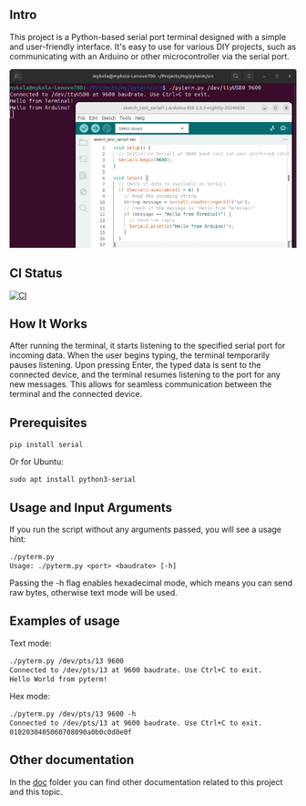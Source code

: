 ## Intro
This project is a Python-based serial port terminal designed with a simple and user-friendly interface. It's easy to use for various DIY projects, such as communicating with an Arduino or other microcontroller via the serial port.

![](doc/screenshots/pyterm-arduino.png)

## CI Status
[![CI](https://github.com/nkh-lab/pyterm/actions/workflows/ci.yml/badge.svg)](https://github.com/nkh-lab/pyterm/actions/workflows/ci.yml)

## How It Works
After running the terminal, it starts listening to the specified serial port for incoming data. When the user begins typing, the terminal temporarily pauses listening. Upon pressing Enter, the typed data is sent to the connected device, and the terminal resumes listening to the port for any new messages. This allows for seamless communication between the terminal and the connected device.

## Prerequisites
```
pip install serial
```
Or for Ubuntu:
```
sudo apt install python3-serial
```

## Usage and Input Arguments
If you run the script without any arguments passed, you will see a usage hint:
```
./pyterm.py
Usage: ./pyterm.py <port> <baudrate> [-h]
```
Passing the -h flag enables hexadecimal mode, which means you can send raw bytes, otherwise text mode will be used.

## Examples of usage
Text mode:
```
./pyterm.py /dev/pts/13 9600
Connected to /dev/pts/13 at 9600 baudrate. Use Ctrl+C to exit.
Hello World from pyterm!
```

Hex mode:
```
./pyterm.py /dev/pts/13 9600 -h
Connected to /dev/pts/13 at 9600 baudrate. Use Ctrl+C to exit.
0102030405060708090a0b0c0d0e0f
```

## Other documentation
In the [doc](./doc) folder you can find other documentation related to this project and this topic.
